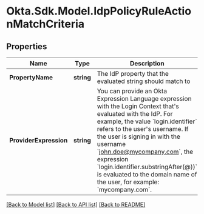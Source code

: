 # Okta.Sdk.Model.IdpPolicyRuleActionMatchCriteria

## Properties

Name | Type | Description | Notes
------------ | ------------- | ------------- | -------------
**PropertyName** | **string** | The IdP property that the evaluated string should match to | [optional] 
**ProviderExpression** | **string** | You can provide an Okta Expression Language expression with the Login Context that&#39;s evaluated with the IdP. For example, the value &#x60;login.identifier&#x60; refers to the user&#39;s username. If the user is signing in with the username &#x60;john.doe@mycompany.com&#x60;, the expression &#x60;login.identifier.substringAfter(@))&#x60; is evaluated to the domain name of the user, for example: &#x60;mycompany.com&#x60;.  | [optional] 

[[Back to Model list]](../README.md#documentation-for-models) [[Back to API list]](../README.md#documentation-for-api-endpoints) [[Back to README]](../README.md)

